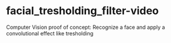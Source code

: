 # facial_tresholding_filter-video
Computer Vision proof of concept: Recognize a face and apply a convolutional effect like tresholding

